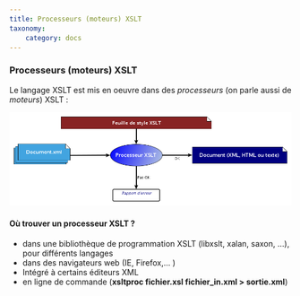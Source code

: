 ```yaml
---
title: Processeurs (moteurs) XSLT
taxonomy:
    category: docs
---
```

### Processeurs (moteurs) XSLT
Le langage XSLT est mis en oeuvre dans des *processeurs* (on parle aussi
de *moteurs*) XSLT :

![processeur xslt](processeur_xslt.png)

#### Où trouver un processeur XSLT ?


-   dans une bibliothèque de programmation XSLT (libxslt, xalan, saxon,
    …), pour différents langages
-   dans des navigateurs web (IE, Firefox,… )
-   Intégré à certains éditeurs XML
-   en ligne de commande (**xsltproc fichier.xsl fichier\_in.xml &gt;
    sortie.xml**)
